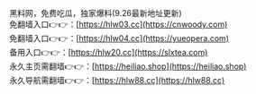 黑料网，免费吃瓜，独家爆料(9.26最新地址更新)
<br>
免翻墙入口👉👉：[https://hlw03.cc](https://cnwoody.com)
<br>
免翻墙入口👉👉：[https://hlw04.cc](https://yueopera.com)
<br>
备用入口👉👉：[https://hlw20.cc](https://slxtea.com)
<br>
永久主页需翻墙👉👉：[https://heiliao.shop](https://heiliao.shop)
<br>
永久导航需翻墙👉👉：[https://hlw88.cc](https://hlw88.cc)
<br>
